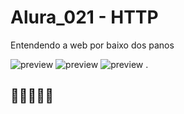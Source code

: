 # Alura_021 - HTTP 
Entendendo a web por baixo dos panos

![preview](https://7h14g0d.github.io/Alura_021/imagens/print01.png)
![preview](https://7h14g0d.github.io/Alura_021/imagens/print02.png)
![preview](https://7h14g0d.github.io/Alura_021/imagens/Certificado.png)
.
## 💙💙💙💙💙
